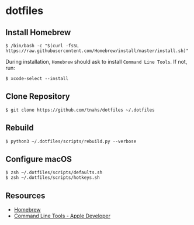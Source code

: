 # dotfiles

## Install Homebrew

``` console
$ /bin/bash -c "$(curl -fsSL https://raw.githubusercontent.com/Homebrew/install/master/install.sh)"
```

During installation, `Homebrew` should ask to install `Command Line Tools`. If not, run:

``` console
$ xcode-select --install
```

## Clone Repository

``` console
$ git clone https://github.com/tnahs/dotfiles ~/.dotfiles
```

## Rebuild

``` console
$ python3 ~/.dotfiles/scripts/rebuild.py --verbose
```

## Configure macOS

``` console
$ zsh ~/.dotfiles/scripts/defaults.sh
$ zsh ~/.dotfiles/scripts/hotkeys.sh
```

## Resources

- [Homebrew](https://brew.sh)
- [Command Line Tools - Apple Developer](https://developer.apple.com/downloads/)
